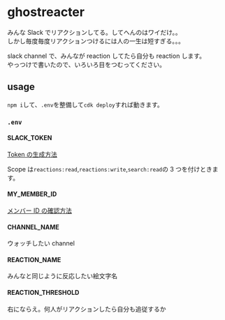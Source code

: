 # ghostreacter

みんな Slack でリアクションしてる。してへんのはワイだけ。。  
しかし毎度毎度リアクションつけるには人の一生は短すぎる。。。

slack channel で、みんなが reaction してたら自分も reaction します。  
やっつけで書いたので、いろいろ目をつむってください。

## usage

`npm i`して、`.env`を整備して`cdk deploy`すれば動きます。

### `.env`

#### SLACK_TOKEN

[Token の生成方法](https://qiita.com/taumu/items/59cf09fc06300946de8d)

Scope は`reactions:read`,`reactions:write`,`search:read`の 3 つを付けときます。

#### MY_MEMBER_ID

[メンバー ID の確認方法](https://scheduling.help.receptionist.jp/slack-id/#:~:text=%E3%81%AE%E7%A2%BA%E8%AA%8D%E6%96%B9%E6%B3%95-,%E5%B7%A6%E4%B8%8A%E3%81%AE%E3%83%81%E3%83%BC%E3%83%A0%E5%90%8D%E3%82%92%E3%82%AF%E3%83%AA%E3%83%83%E3%82%AF%E3%81%97%E3%81%A6%E3%80%81%E3%83%97%E3%83%AD%E3%83%95%E3%82%A3%E3%83%BC%E3%83%AB%20%26%20%E3%82%A2%E3%82%AB%E3%82%A6%E3%83%B3%E3%83%88,%E3%81%99%E3%82%8B%E3%81%93%E3%81%A8%E3%81%8C%E3%81%A7%E3%81%8D%E3%81%BE%E3%81%99%E3%80%82)

#### CHANNEL_NAME

ウォッチしたい channel

#### REACTION_NAME

みんなと同じように反応したい絵文字名

#### REACTION_THRESHOLD

右にならえ。何人がリアクションしたら自分も追従するか
